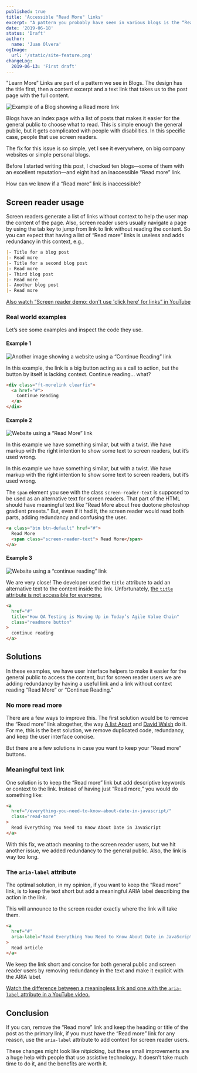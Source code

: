 ```yaml
---
published: true
title: 'Accessible "Read More" links'
excerpt: "A pattern you probably have seen in various blogs is the “Read more” link. The design usually has the title first, then a small excerpt of the content and a “Read more” text link to the full post. "
date: '2019-06-18'
status: 'Draft'
author:
  name: 'Juan Olvera'
ogImage:
  url: '/static/site-feature.png'
changeLog:
  2019-06-13: 'First draft'
---
```


"Learn More" Links are part of a pattern we see in Blogs. The design has the title first, then a content excerpt and a text link that takes us to the post page with the full content.

![Example of a Blog showing a Read more link](/static/read-more-link-example.png)

Blogs have an index page with a list of posts that makes it easier for the general public to choose what to read. This is simple enough the general public, but it gets complicated with people with disabilities. In this specific case, people that use screen readers.

The fix for this issue is so simple, yet I see it everywhere, on big company websites or simple personal blogs.

Before I started writing this post, I checked ten blogs—some of them with an excellent reputation—and eight had an inaccessible “Read more” link.

How can we know if a “Read more” link is inaccessible?

## Screen reader usage

Screen readers generate a list of links without context to help the user map the content of the page. Also, screen reader users usually navigate a page by using the tab key to jump from link to link without reading the content. So you can expect that having a list of “Read more” links is useless and adds redundancy in this context, e.g.,

```markdown
|- Title for a blog post
|- Read more
|- Title for a second blog post
|- Read more
|- Third blog post
|- Read more
|- Another blog post
|- Read more
```

[Also watch “Screen reader demo: don't use 'click here' for links” in YouTube](https://www.youtube.com/watch?v=zGa_rIK1itA)

### Real world examples

Let’s see some examples and inspect the code they use.

#### Example 1

![Another image showing a website using a “Continue Reading” link](/static/read-more-link-example-2.png)

In this example, the link is a big button acting as a call to action, but the button by itself is lacking context. Continue reading… what?

```html
<div class="ft-morelink clearfix">
  <a href="#">
    Continue Reading
  </a>
</div>
```

#### Example 2

![Website using a “Read More” link](/static/read-more-link-example-3.png)

In this example we have something similar, but with a twist. We have markup with the right intention to show some text to screen readers, but it’s used wrong.

In this example we have something similar, but with a twist. We have markup with the right intention to show some text to screen readers, but it’s used wrong.

The `span` element you see with the class `screen-reader-text` is supposed to be used as an alternative text for screen readers. That part of the HTML should have meaningful text like “Read More about free duotone photoshop gradient presets.” But, even if it had it, the screen reader would read both parts, adding redundancy and confusing the user.

```html
<a class="btn btn-default" href="#">
  Read More
  <span class="screen-reader-text"> Read More</span>
</a>
```

#### Example 3

![Website using a “continue reading” link](/static/read-more-link-example-4.png)

We are very close! The developer used the `title` attribute to add an alternative text to the content inside the link. Unfortunately, [the `title` attribute is not accessible for everyone.](https://developer.paciellogroup.com/blog/2010/11/using-the-html-title-attribute/)

```html
<a
  href="#"
  title="How QA Testing is Moving Up in Today’s Agile Value Chain"
  class="readmore button"
>
  continue reading
</a>
```

## Solutions

In these examples, we have user interface helpers to make it easier for the general public to access the content, but for screen reader users we are adding redundancy by having a useful link and a link without context reading “Read More” or “Continue Reading.”

### No more read more

There are a few ways to improve this. The first solution would be to remove the “Read more” link altogether, the way [A list Apart](https://alistapart.com/) and [David Walsh](https://davidwalsh.name) do it. For me, this is the best solution, we remove duplicated code, redundancy, and keep the user interface concise.

But there are a few solutions in case you want to keep your “Read more” buttons.

### Meaningful text link

One solution is to keep the “Read more” link but add descriptive keywords or context to the link. Instead of having just “Read more,” you would do something like:

```html
<a
  href="/everything-you-need-to-know-about-date-in-javascript/"
  class="read-more"
>
  Read Everything You Need to Know About Date in JavaScript
</a>
```

With this fix, we attach meaning to the screen reader users, but we hit another issue, we added redundancy to the general public. Also, the link is way too long.

### The `aria-label` attribute

The optimal solution, in my opinion, if you want to keep the “Read more” link, is to keep the text short but add a meaningful ARIA label describing the action in the link.

This will announce to the screen reader exactly where the link will take them.

```html
<a
  href="#"
  aria-label="Read Everything You Need to Know About Date in JavaScript"
>
  Read article
</a>
```

We keep the link short and concise for both general public and screen reader users by removing redundancy in the text and make it explicit with the ARIA label.

[Watch the difference between a meaningless link and one with the `aria-label` attribute in a YouTube video.](https://www.youtube.com/watch?v=1Zb5MW_nkLI)

## Conclusion

If you can, remove the “Read more” link and keep the heading or title of the post as the primary link, if you must have the “Read more” link for any reason, use the `aria-label` attribute to add context for screen reader users.

These changes might look like nitpicking, but these small improvements are a huge help with people that use assistive technology. It doesn’t take much time to do it, and the benefits are worth it.
